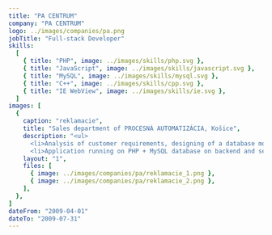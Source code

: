 ```yaml
---
title: "PA CENTRUM"
company: "PA CENTRUM"
logo: ../images/companies/pa.png
jobTitle: "Full-stack Developer"
skills:
  [
    { title: "PHP", image: ../images/skills/php.svg },
    { title: "JavaScript", image: ../images/skills/javascript.svg },
    { title: "MySQL", image: ../images/skills/mysql.svg },
    { title: "C++", image: ../images/skills/cpp.svg },
    { title: "IE WebView", image: ../images/skills/ie.svg },
  ]
images: [
  {
    caption: "reklamacie",
    title: "Sales department of PROCESNÁ AUTOMATIZÁCIA, Košice",
    description: "<ul>
      <li>Analysis of customer requirements, designing of a database model and development of a web application of <b>customer complaint system for Sales department</b>.</li>
      <li>Application running on PHP + MySQL database on backend and serving up to 10&nbsp;employees, every working day for many years without any issue or bug-report.</li></ul>",
    layout: "1",
    files: [
      { image: ../images/companies/pa/reklamacie_1.png },
      { image: ../images/companies/pa/reklamacie_2.png },
    ],
  },
]
dateFrom: "2009-04-01"
dateTo: "2009-07-31"
---
```

